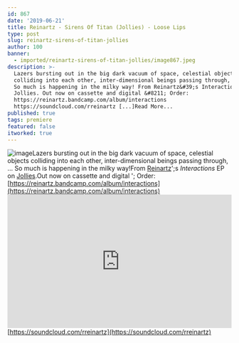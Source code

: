 ```yaml
---
id: 867
date: '2019-06-21'
title: Reinartz - Sirens Of Titan (Jollies) - Loose Lips
type: post
slug: reinartz-sirens-of-titan-jollies
author: 100
banner:
  - imported/reinartz-sirens-of-titan-jollies/image867.jpeg
description: >-
  Lazers bursting out in the big dark vacuum of space, celestial objects
  colliding into each other, inter-dimensional beings passing through, &#8230;
  So much is happening in the milky way! From Reinartz&#39;s Interactions EP on
  Jollies. Out now on cassette and digital &#8211; Order:
  https://reinartz.bandcamp.com/album/interactions
  https://soundcloud.com/rreinartz [...]Read More...
published: true
tags: premiere
featured: false
itworked: true
---
```

![image](../imported/reinartz-sirens-of-titan-jollies/image867.jpeg)Lazers bursting out in the big dark vacuum of space, celestial objects colliding into each other, inter-dimensional beings passing through, … So much is happening in the milky way!From [Reinartz](https://reinartz.bandcamp.com)';s _Interactions_ EP on [Jollies](https://jollies.bandcamp.com/).Out now on cassette and digital '; Order: [](https://reinartz.bandcamp.com/album/interactions)[https://reinartz.bandcamp.com/album/interactions](https://reinartz.bandcamp.com/album/interactions)<iframe width='100%' height='300' scrolling='no' frameborder='no' allow='autoplay' src='https://w.soundcloud.com/player/?url=https%3A//api.soundcloud.com/tracks/640156839&color=%23ff5500&auto_play=false&hide_related=false&show_comments=true&show_user=true&show_reposts=false&show_teaser=true'></iframe>[](https://soundcloud.com/rreinartz)[https://soundcloud.com/rreinartz](https://soundcloud.com/rreinartz)
